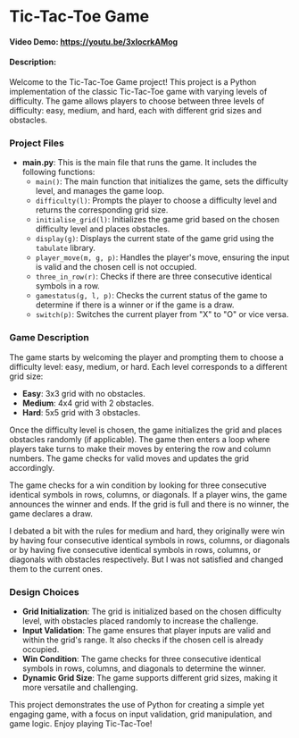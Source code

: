 # Tic-Tac-Toe Game
#### Video Demo:  https://youtu.be/3xIocrkAMog
#### Description:

Welcome to the Tic-Tac-Toe Game project! This project is a Python implementation of the classic Tic-Tac-Toe game with varying levels of difficulty. The game allows players to choose between three levels of difficulty: easy, medium, and hard, each with different grid sizes and obstacles.

### Project Files

- **main.py**: This is the main file that runs the game. It includes the following functions:
  - `main()`: The main function that initializes the game, sets the difficulty level, and manages the game loop.
  - `difficulty(l)`: Prompts the player to choose a difficulty level and returns the corresponding grid size.
  - `initialise_grid(l)`: Initializes the game grid based on the chosen difficulty level and places obstacles.
  - `display(g)`: Displays the current state of the game grid using the `tabulate` library.
  - `player_move(m, g, p)`: Handles the player's move, ensuring the input is valid and the chosen cell is not occupied.
  - `three_in_row(r)`: Checks if there are three consecutive identical symbols in a row.
  - `gamestatus(g, l, p)`: Checks the current status of the game to determine if there is a winner or if the game is a draw.
  - `switch(p)`: Switches the current player from "X" to "O" or vice versa.

### Game Description

The game starts by welcoming the player and prompting them to choose a difficulty level: easy, medium, or hard. Each level corresponds to a different grid size:
- **Easy**: 3x3 grid with no obstacles.
- **Medium**: 4x4 grid with 2 obstacles.
- **Hard**: 5x5 grid with 3 obstacles.

Once the difficulty level is chosen, the game initializes the grid and places obstacles randomly (if applicable). The game then enters a loop where players take turns to make their moves by entering the row and column numbers. The game checks for valid moves and updates the grid accordingly.

The game checks for a win condition by looking for three consecutive identical symbols in rows, columns, or diagonals. If a player wins, the game announces the winner and ends. If the grid is full and there is no winner, the game declares a draw.

I debated a bit with the rules for medium and hard, they originally were win by having four consecutive identical symbols in rows, columns, or diagonals or by having five consecutive identical symbols in rows, columns, or diagonals with obstacles respectively. But I was not satisfied and changed them to the current ones.

### Design Choices

- **Grid Initialization**: The grid is initialized based on the chosen difficulty level, with obstacles placed randomly to increase the challenge.
- **Input Validation**: The game ensures that player inputs are valid and within the grid's range. It also checks if the chosen cell is already occupied.
- **Win Condition**: The game checks for three consecutive identical symbols in rows, columns, and diagonals to determine the winner.
- **Dynamic Grid Size**: The game supports different grid sizes, making it more versatile and challenging.

This project demonstrates the use of Python for creating a simple yet engaging game, with a focus on input validation, grid manipulation, and game logic. Enjoy playing Tic-Tac-Toe!
